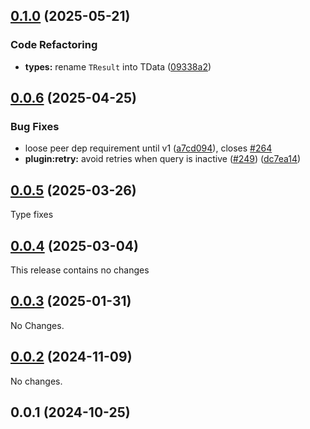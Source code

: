 ## [0.1.0](https://github.com/posva/pinia-colada/compare/@pinia/colada-plugin-retry@0.0.6...@pinia/colada-plugin-retry@0.1.0) (2025-05-21)

### Code Refactoring

- **types:** rename `TResult` into TData ([09338a2](https://github.com/posva/pinia-colada/commit/09338a26a3b2b09463e457a1711900abe6bcdeff))

## [0.0.6](https://github.com/posva/pinia-colada/compare/@pinia/colada-plugin-retry@0.0.5...@pinia/colada-plugin-retry@0.0.6) (2025-04-25)

### Bug Fixes

- loose peer dep requirement until v1 ([a7cd094](https://github.com/posva/pinia-colada/commit/a7cd09461b45f8b2c3255016c3a9e4d6abb0242d)), closes [#264](https://github.com/posva/pinia-colada/issues/264)
- **plugin:retry:** avoid retries when query is inactive ([#249](https://github.com/posva/pinia-colada/issues/249)) ([dc7ea14](https://github.com/posva/pinia-colada/commit/dc7ea1472d0633cb94c22b56b82a718017aa13b5))

## [0.0.5](https://github.com/posva/pinia-colada/compare/@pinia/colada-plugin-retry@0.0.4...@pinia/colada-plugin-retry@0.0.5) (2025-03-26)

Type fixes

## [0.0.4](https://github.com/posva/pinia-colada/compare/@pinia/colada-plugin-retry@0.0.3...@pinia/colada-plugin-retry@0.0.4) (2025-03-04)

This release contains no changes

## [0.0.3](https://github.com/posva/pinia-colada/compare/@pinia/colada-plugin-retry@0.0.2...@pinia/colada-plugin-retry@0.0.3) (2025-01-31)

No Changes.

## [0.0.2](https://github.com/posva/pinia-colada/compare/@pinia/colada-plugin-retry@0.0.1...@pinia/colada-plugin-retry@0.0.2) (2024-11-09)

No changes.

## 0.0.1 (2024-10-25)
